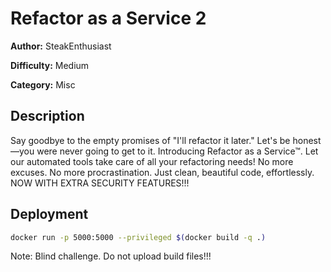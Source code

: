 # Refactor as a Service 2

**Author:** SteakEnthusiast

**Difficulty:** Medium

**Category:** Misc

## Description
Say goodbye to the empty promises of "I'll refactor it later." Let's be honest—you were never going to get to it. Introducing Refactor as a Service™. Let our automated tools take care of all your refactoring needs! No more excuses. No more procrastination. Just clean, beautiful code, effortlessly. NOW WITH EXTRA SECURITY FEATURES!!!

## Deployment
```sh
docker run -p 5000:5000 --privileged $(docker build -q .)
```

Note: Blind challenge. Do not upload build files!!!